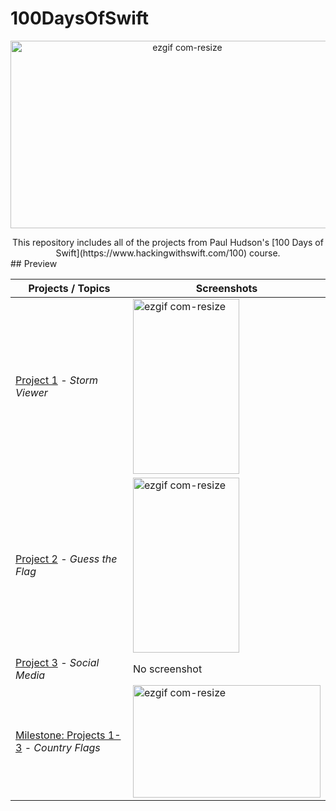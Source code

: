 # 100DaysOfSwift

<p align="center">
  <img src="https://camo.githubusercontent.com/6a7566fc3247b3317cd2b6abc1f99ae2d4af1414b078e245927a9d0286d46ad5/68747470733a2f2f692e7974696d672e636f6d2f76692f5242356e577a646c2d62382f6d617872657364656661756c742e6a7067" alt="ezgif com-resize" width="550" height="300">
</p>

<center>
This repository includes all of the projects from Paul Hudson's [100 Days of Swift](https://www.hackingwithswift.com/100) course.
</center>
## Preview

| Projects / Topics | Screenshots |
|--|--|
| [Project 1](https://github.com/kadirhankeles/hackingwithswift/tree/main/Project-01) - _Storm Viewer_ | <img src="https://user-images.githubusercontent.com/44638560/228283335-343fd416-bdf5-4daf-9541-7a502192579e.gif" alt="ezgif com-resize" width="170" height="280">|
| [Project 2](https://github.com/kadirhankeles/hackingwithswift/tree/main/Project-02) - _Guess the Flag_ | <img src="https://user-images.githubusercontent.com/44638560/228355854-fef0d195-58d2-41f2-b7a5-b003dd919b52.gif" alt="ezgif com-resize" width="170" height="280"> |
| [Project 3](https://github.com/kadirhankeles/hackingwithswift/tree/main/Project-03) - _Social Media_ | No screenshot |
|[Milestone: Projects 1-3](https://github.com/kadirhankeles/hackingwithswift/tree/main/Milestone:%20Projects%201-3) - _Country Flags_ | <img src="https://user-images.githubusercontent.com/44638560/230062290-8396eee0-d792-4ada-9d75-b9f47fa6cfbd.png" alt="ezgif com-resize" width="300" height="180">  |

